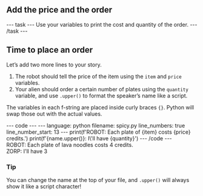 <h2 class="c-project-heading--task">Add the price and the order</h2>
--- task ---
Use your variables to print the cost and quantity of the order.
--- /task ---

<h2 class="c-project-heading--explainer">Time to place an order</h2>

Let’s add two more lines to your story.

1. The robot should tell the price of the item using the `item` and `price` variables.
2. Your alien should order a certain number of plates using the `quantity` variable, and use `.upper()` to format the speaker’s name like a script.

The variables in each f-string are placed inside curly braces `{}`. Python will swap those out with the actual values.

<div class="c-project-code">
--- code ---
---
language: python
filename: spicy.py
line_numbers: true
line_number_start: 13
---
print(f'ROBOT: Each plate of {item} costs {price} credits.')
print(f'{name.upper()}: I\'ll have {quantity}')
--- /code ---
</div>

<div class="c-project-output">
ROBOT: Each plate of lava noodles costs 4 credits.<br />
ZORP: I'll have 3
</div>

<div class="c-project-callout c-project-callout--tip">

### Tip

You can change the name at the top of your file, and `.upper()` will always show it like a script character!

</div>
